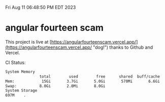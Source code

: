 Fri Aug 11 06:48:50 PM EDT 2023

# angular fourteen scam


This project is live at [https://angularfourteenscam.vercel.app/](https://angularfourteenscam.vercel.app/ "dog!") thanks to Github and Vercel.

CI Status: 

```bash
System Memory
               total        used        free      shared  buff/cache   available
Mem:            15Gi       3.7Gi       5.0Gi       570Mi       6.6Gi        10Gi
Swap:          8.0Gi       2.0Mi       8.0Gi
System Storage
697M	.
```
```bash
